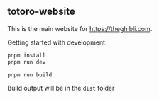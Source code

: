 ## totoro-website

This is the main website for https://theghibli.com.

Getting started with development:

```bash
pnpm install
pnpm run dev
```

```bash
pnpm run build
```

Build output will be in the `dist` folder